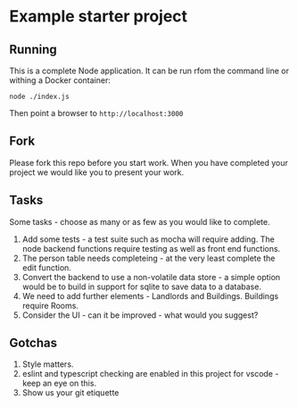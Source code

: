 

# Example starter project

## Running

This is a complete Node application. It can be run rfom the command line or withing a Docker container:

```
node ./index.js
```

Then point a browser to `http://localhost:3000`

## Fork

Please fork this repo before you start work. When you have completed your project we would like you to present your work.

## Tasks

Some tasks - choose as many or as few as you would like to complete.

1. Add some tests - a test suite such as mocha will require adding. The node backend functions require testing as well as front end functions.
2. The person table needs completeing - at the very least complete the edit function.
2. Convert the backend to use a non-volatile data store - a simple option would be to build in support for sqlite to save data to a database.
3. We need to add further elements - Landlords and Buildings. Buildings require Rooms.
4. Consider the UI - can it be improved - what would you suggest?

## Gotchas

1. Style matters.
2. eslint and typescript checking are enabled in this project for vscode - keep an eye on this.
3. Show us your git etiquette
